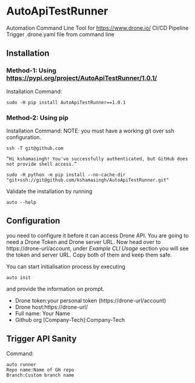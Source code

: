 # AutoApiTestRunner
Automation Command Line Tool for https://www.drone.io/ CI/CD Pipeline
Trigger .drone.yaml file from command line 

## Installation
### Method-1: Using https://pypi.org/project/AutoApiTestRunner/1.0.1/

Installation Command:

    sudo -H pip install AutoApiTestRunner==1.0.1

### Method-2: Using pip

Installation Command:
NOTE: you must have a working git over ssh configuration.

    ssh -T git@github.com
    
    “Hi kshamasingh! You've successfully authenticated, but GitHub does not provide shell access.”
    
    sudo -H python -m pip install --no-cache-dir "git+ssh://git@github.com/kshamasingh/AutoApiTestRunner.git"

Validate the installation by running

    auto --help

## Configuration
you need to configure it before it can access Drone API.
You are going to need a Drone Token and Drone server URL.
Now head over to https://drone-url/account, under *Example CLI Usage* section you will see the token and server URL.
Copy both of them and keep them safe.

You can start initialisation process by executing

    auto init

and provide the information on prompt.
* Drone token:your personal token (https://drone-url/account)
* Drone host:https://drone-url/
* Full name: Your Name
* Github org [Company-Tech]:Company-Tech


## Trigger API Sanity

 Command:
  
    auto runner
    Repo name:Name of GH repo
    Branch:Custom branch name

